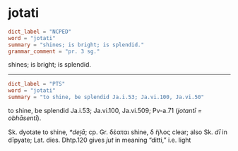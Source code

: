 # jotati

``` toml
dict_label = "NCPED"
word = "jotati"
summary = "shines; is bright; is splendid."
grammar_comment = "pr. 3 sg."
```

shines; is bright; is splendid.

--------------------

``` toml
dict_label = "PTS"
word = "jotati"
summary = "to shine, be splendid Ja.i.53; Ja.vi.100, Ja.vi.50"
```

to shine, be splendid Ja.i.53; Ja.vi.100, Ja.vi.509; Pv\-a.71 (*jotantī = obhāsentī*).

Sk. dyotate to shine, *\*dei̯ā*; cp. Gr. δέαται shine, δ ̈ηλος clear; also Sk. *dī* in dīpyate; Lat. dies. Dhtp.120 gives *jut* in meaning “ditti,” i.e. light

